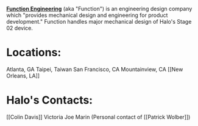 [**Function Engineering**](http://www.function.com/) (aka "Function") is an engineering design company which "provides mechanical design and engineering for product development." Function handles major mechanical design of Halo's Stage 02 device.

# Locations:
Atlanta, GA
Taipei, Taiwan
San Francisco, CA
Mountainview, CA
[[New Orleans, LA]]

# Halo's Contacts:
[[Colin Davis]]
Victoria
Joe Marin (Personal contact of [[Patrick Wolber]])